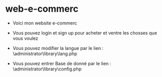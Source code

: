 # web-e-commerc

- Voici mon website e-commerc 
- Vous pouvez login et sign up pour acheter et ventre les chosses que vous voulez



- Vous pouvez modifier la langue par le lien : \administrator\library\lang.php
- Vous pouvez entrer Base de donné par le lien : \administrator\library\config.php

